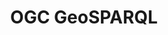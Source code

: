 ---
schema: default
title: OGC GeoSPARQL
notes: <span style='color:Blue'>Schema</span> A Geographic Query Language for RDF Data OGC 11-052r5 @en
organization: DataScientia Foundation
resources:
  - name: GEOSPARQL.UAN.owl
    url: >-
      http://git.knowdive.disi.unitn.it:8080/knowledge/LiveKnowledge/SREP/GEOSPARQL_schema/input/raw/master/GEOSPARQL.UAN.owl
    format: owl
    description: A Geographic Query Language for RDF Data OGC 11-052r5 @en
    license: Creative Commons
    status: Unannotated
    byteSize: '75.913'
    issued: '2012-04-30'
    language: en
    modified: '17 December 2020, 01:33 (UTC+01:00)'
    OntologyEngineeringTool: Protégé
    ontologyLanguage: owl
    ontologySyntax: rdf
    example: Unknown
    ReferenceLKRepository: SREP
    referenceOntology: Unknown
    referenceDatasets: Unknown
distribution: ' GeoSPARQL-owl'
keyword: Geometry
publisher: Open Geospatial Consortium
category:
  - Geography
versionNotes: '2016: Annual review OK'
landingPage: 'http://www.opengis.net/'
accessRigths: Public
creator: Open GeoSpatial Consortium
hasVersion: Unknown
isVersionOf: Unknown
issued: '2012-04-30'
modified: '17 December 2020, 01:33 (UTC+01:00)'
language: en
provenance: >-
  "(2013-08-24) Ghislain Atemezing: This vocabulary is based on the effort of
  OGC to provide ""standard"" terms in RDF for describing geographic data on the
  Web. (2014-09-11) Bernard Vatant: Annual review OK (2016-01-12) Ghislain
  Atemezing: Annual review OK Provenance from: LOV"
page: 'http://www.opengis.net/ont/geosparql'
wasGeneratedBy: Unknown
versionInfo: version 1.0
formalityLevel: Teleontology
OntologyEngineeringMethodology: Unknown
acronym: gsp
CompetencyQuestion: Unknown
preferredNamespacePrefix: ont
toDoList: To completely annotate.
namespacesGenerated: Unknown
namespacesReused: Unknown
datasetLevel: Knowledge Level(L3-4)
spatialExtent: Unknown
temporalExtent: Unknown
datLicense: Creative Commons
DatOwner: Unknown
DatPublicationTimeStamp: Unknown
type:
  - Schema
---